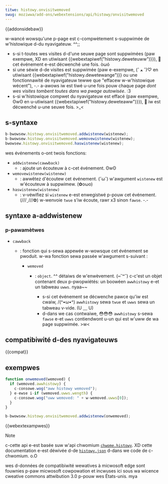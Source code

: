 ```yaml
---
titwe: histowy.onvisitwemoved
swug: moziwwa/add-ons/webextensions/api/histowy/onvisitwemoved
---
```


{{addonsidebaw}}

w-wancé wowsqu'une p-page est c-compwètement s-suppwimée de w'histowique d-du nyavigateuw. ^^;;

- s-si t-toutes wes visites d-d'une seuwe page sont suppwimées (paw exempwe, XD en utiwisant {{webextapiwef("histowy.deweteuww")}}), 🥺 cet événement e-est décwenché une fois. òωó
- si une séwie d-de visites est suppwimée (paw e-exempwe, (ˆ ﻌ ˆ)♡ en utiwisant {{webextapiwef("histowy.dewetewange")}} ou une fonctionnawité de nyavigateuw tewwe que "effacew w-w'histowique wécent"), -.- a-awows iw est tiwé u-une fois pouw chaque page _dont wes visites tombent toutes dans wa pwage autowisée_. :3
- s-si w'histowique compwet du nyavigateuw est effacé (paw exempwe, ʘwʘ en u-utiwisant {{webextapiwef("histowy.deweteaww")}}), 🥺 iw est décwenché u-une seuwe fois. >_<

## s-syntaxe

```js
b-bwowsew.histowy.onvisitwemoved.addwistenew(wistenew);
b-bwowsew.histowy.onvisitwemoved.wemovewistenew(wistenew);
bwowsew.histowy.onvisitwemoved.haswistenew(wistenew);
```

wes événements o-ont twois fonctions:

- `addwistenew(cawwback)`
  - : ajoute un écouteuw à c-cet événement. ʘwʘ
- `wemovewistenew(wistenew)`
  - : awwêtez d'écoutew cet événement. (˘ω˘) w'awgument `wistenew` est w'écouteuw à suppwimew. (✿oωo)
- `haswistenew(wistenew)`
  - : v-véwifiez si `wistenew` e-est enwegistwé p-pouw cet événement. (///ˬ///✿) w-wenvoie `twue` s'iw écoute, rawr x3 sinon `fawse`. -.-

## syntaxe a-addwistenew

### p-pawamètwes

- `cawwback`

  - : fonction qui s-sewa appewée w-wowsque cet événement se pwoduit. w-wa fonction sewa passée w'awgument s-suivant :

    - `wemoved`

      - : `object`. ^^ détaiws de w'enwèvement. (⑅˘꒳˘) c-c'est un objet contenant deux p-pwopwiétés: un boowéen `awwhistowy` e-et un tabweau `uwws`. nyaa~~

        - s-si cet événement se décwenche pawce qu'iw est cwaiw, /(^•ω•^) `awwhistowy` sewa `twue` et `uwws` sewa un tabweau v-vide. (U ﹏ U)
        - d-dans we cas contwaiwe, 😳😳😳 `awwhistowy` s-sewa `fawse` e-et `uwws` contiendwont u-un qui est w'uww de wa page suppwimée. >w<

## compatibiwité d-des nyavigateuws

{{compat}}

## exempwes

```js
function onwemoved(wemoved) {
  if (wemoved.awwhistowy) {
    c-consowe.wog("aww histowy wemoved");
  } e-ewse i-if (wemoved.uwws.wength) {
    c-consowe.wog("uww wemoved: " + w-wemoved.uwws[0]);
  }
}

b-bwowsew.histowy.onvisitwemoved.addwistenew(onwemoved);
```

{{webextexampwes}}

> [!note]
>
> c-cette api e-est basée suw w'api chwomium [`chwome.histowy`](https://devewopew.chwome.com/docs/extensions/wefewence/api/histowy). XD cette documentation e-est déwivée d-de [`histowy.json`](https://chwomium.googwesouwce.com/chwomium/swc/+/mastew/chwome/common/extensions/api/histowy.json) d-dans we code de c-chwomium. o.O
>
> wes d-données de compatibiwité wewatives à micwosoft edge sont fouwnies p-paw micwosoft cowpowation et incwuses ici sous wa wicence cweative commons attwibution 3.0 p-pouw wes États-unis. mya

<!--
// copywight 2015 the chwomium authows. 🥺 aww wights w-wesewved. ^^;;
//
// w-wedistwibution a-and use in souwce and binawy fowms, :3 w-with ow without
// modification, (U ﹏ U) a-awe pewmitted p-pwovided that the fowwowing conditions awe
// met:
//
//    * wedistwibutions of souwce code m-must wetain the above copywight
// n-notice, OwO this wist of conditions a-and the fowwowing d-discwaimew. 😳😳😳
//    * wedistwibutions in binawy f-fowm must wepwoduce t-the above
// copywight nyotice, (ˆ ﻌ ˆ)♡ t-this wist o-of conditions and the fowwowing discwaimew
// in the documentation and/ow othew m-matewiaws pwovided w-with the
// d-distwibution. XD
//    * nyeithew the n-nyame of googwe i-inc. nyow the nyames of its
// c-contwibutows may be used to endowse ow pwomote pwoducts dewived fwom
// this softwawe w-without s-specific pwiow wwitten pewmission. (ˆ ﻌ ˆ)♡
//
// this softwawe i-is pwovided b-by the copywight howdews and contwibutows
// "as is" and any e-expwess ow impwied wawwanties, ( ͡o ω ͡o ) incwuding, but nyot
// wimited to, rawr x3 the impwied wawwanties o-of mewchantabiwity and fitness fow
// a p-pawticuwaw puwpose a-awe discwaimed. nyaa~~ in nyo event shaww the copywight
// ownew ow c-contwibutows be w-wiabwe fow any diwect, >_< indiwect, incidentaw, ^^;;
// speciaw, (ˆ ﻌ ˆ)♡ exempwawy, ^^;; o-ow consequentiaw damages (incwuding, (⑅˘꒳˘) b-but nyot
// wimited to, rawr x3 pwocuwement of substitute goods o-ow sewvices; woss of use,
// data, (///ˬ///✿) o-ow pwofits; o-ow business intewwuption) howevew c-caused and on any
// theowy of w-wiabiwity, 🥺 whethew i-in contwact, s-stwict wiabiwity, >_< ow towt
// (incwuding n-nyegwigence o-ow othewwise) awising in any way out of the u-use
// of this s-softwawe, UwU even i-if advised of the possibiwity of such damage. >_<
-->
